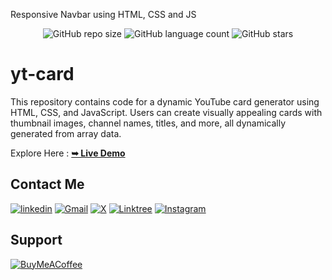 
Responsive Navbar using HTML, CSS and JS

<div align="center">
  
  ![GitHub repo size](https://img.shields.io/github/repo-size/divyanshdj/navbar)
  ![GitHub language count](https://img.shields.io/github/languages/count/divyanshdj/navbar)
  ![GitHub stars](https://img.shields.io/github/stars/divyanshdj/navbar?style=social)

</div>
<div align="left">

  # yt-card

  This repository contains code for a dynamic YouTube card generator using HTML, CSS, and JavaScript. Users can create visually appealing cards with thumbnail images, channel names, titles, and more, all dynamically generated from array data.

  Explore Here :   <a href="https://resp-nav-bar.netlify.app/" target="_blank"><strong>➥ Live Demo</strong></a>

</div>

<div align="left">

## Contact Me
  
  [![linkedin](https://img.shields.io/badge/linkedin-0A66C2?style=for-the-badge&logo=linkedin&logoColor=white)](https://www.linkedin.com/in/divyansh-jain-29712726b)
  [![Gmail](https://img.shields.io/badge/Gmail-D14836?style=for-the-badge&logo=gmail&logoColor=white)](mailto:divyanshjain749@gmail.com)
  [![X](https://img.shields.io/badge/X-%23000000.svg?style=for-the-badge&logo=X&logoColor=white)](https://twitter.com/divyansh_dj3)
  [![Linktree](https://img.shields.io/badge/linktree-1de9b6?style=for-the-badge&logo=linktree&logoColor=white)](https://linktr.ee/divyanshdj)
  [![Instagram](https://img.shields.io/badge/Instagram-%23E4405F.svg?style=for-the-badge&logo=Instagram&logoColor=white)](https://www.instagram.com/mr_divyansh_dj/)
  
</div>

## Support

[![BuyMeACoffee](https://img.shields.io/badge/Buy%20Me%20a%20Coffee-ffdd00?style=for-the-badge&logo=buy-me-a-coffee&logoColor=black)](https://buymeacoffee.com/djboss88347) 
  

